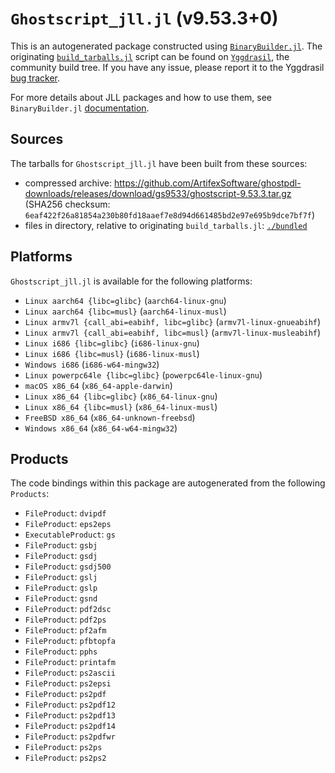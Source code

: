 # `Ghostscript_jll.jl` (v9.53.3+0)

This is an autogenerated package constructed using [`BinaryBuilder.jl`](https://github.com/JuliaPackaging/BinaryBuilder.jl). The originating [`build_tarballs.jl`](https://github.com/JuliaPackaging/Yggdrasil/blob/e0246228cec4d7161c8f1b0522f8ef55c190980a/G/Ghostscript/build_tarballs.jl) script can be found on [`Yggdrasil`](https://github.com/JuliaPackaging/Yggdrasil/), the community build tree.  If you have any issue, please report it to the Yggdrasil [bug tracker](https://github.com/JuliaPackaging/Yggdrasil/issues).

For more details about JLL packages and how to use them, see `BinaryBuilder.jl` [documentation](https://juliapackaging.github.io/BinaryBuilder.jl/dev/jll/).

## Sources

The tarballs for `Ghostscript_jll.jl` have been built from these sources:

* compressed archive: https://github.com/ArtifexSoftware/ghostpdl-downloads/releases/download/gs9533/ghostscript-9.53.3.tar.gz (SHA256 checksum: `6eaf422f26a81854a230b80fd18aaef7e8d94d661485bd2e97e695b9dce7bf7f`)
* files in directory, relative to originating `build_tarballs.jl`: [`./bundled`](https://github.com/JuliaPackaging/Yggdrasil/tree/e0246228cec4d7161c8f1b0522f8ef55c190980a/G/Ghostscript/bundled)

## Platforms

`Ghostscript_jll.jl` is available for the following platforms:

* `Linux aarch64 {libc=glibc}` (`aarch64-linux-gnu`)
* `Linux aarch64 {libc=musl}` (`aarch64-linux-musl`)
* `Linux armv7l {call_abi=eabihf, libc=glibc}` (`armv7l-linux-gnueabihf`)
* `Linux armv7l {call_abi=eabihf, libc=musl}` (`armv7l-linux-musleabihf`)
* `Linux i686 {libc=glibc}` (`i686-linux-gnu`)
* `Linux i686 {libc=musl}` (`i686-linux-musl`)
* `Windows i686` (`i686-w64-mingw32`)
* `Linux powerpc64le {libc=glibc}` (`powerpc64le-linux-gnu`)
* `macOS x86_64` (`x86_64-apple-darwin`)
* `Linux x86_64 {libc=glibc}` (`x86_64-linux-gnu`)
* `Linux x86_64 {libc=musl}` (`x86_64-linux-musl`)
* `FreeBSD x86_64` (`x86_64-unknown-freebsd`)
* `Windows x86_64` (`x86_64-w64-mingw32`)

## Products

The code bindings within this package are autogenerated from the following `Products`:

* `FileProduct`: `dvipdf`
* `FileProduct`: `eps2eps`
* `ExecutableProduct`: `gs`
* `FileProduct`: `gsbj`
* `FileProduct`: `gsdj`
* `FileProduct`: `gsdj500`
* `FileProduct`: `gslj`
* `FileProduct`: `gslp`
* `FileProduct`: `gsnd`
* `FileProduct`: `pdf2dsc`
* `FileProduct`: `pdf2ps`
* `FileProduct`: `pf2afm`
* `FileProduct`: `pfbtopfa`
* `FileProduct`: `pphs`
* `FileProduct`: `printafm`
* `FileProduct`: `ps2ascii`
* `FileProduct`: `ps2epsi`
* `FileProduct`: `ps2pdf`
* `FileProduct`: `ps2pdf12`
* `FileProduct`: `ps2pdf13`
* `FileProduct`: `ps2pdf14`
* `FileProduct`: `ps2pdfwr`
* `FileProduct`: `ps2ps`
* `FileProduct`: `ps2ps2`
